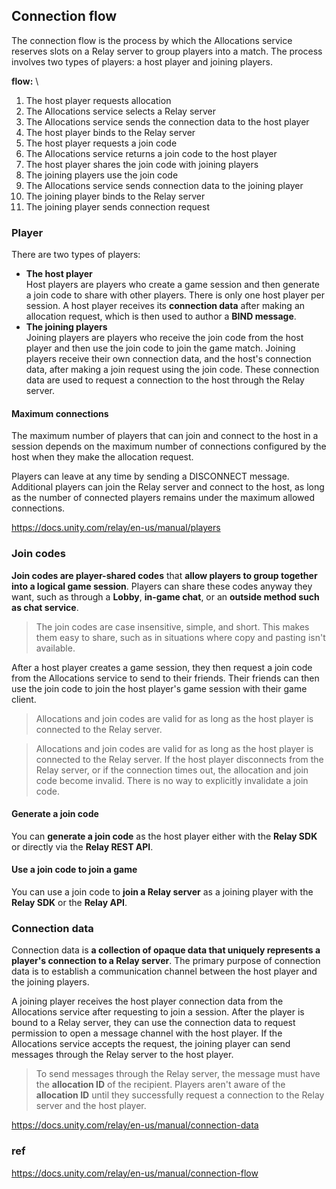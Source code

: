 ## Connection flow
The connection flow is the process by which the Allocations service reserves slots on a Relay server to group players into a match. The process involves two types of players: a host player and joining players.

**flow:** \
1. The host player requests allocation
2. The Allocations service selects a Relay server
3. The Allocations service sends the connection data to the host player
4. The host player binds to the Relay server
5. The host player requests a join code
6. The Allocations service returns a join code to the host player
7. The host player shares the join code with joining players
8. The joining players use the join code
9. The Allocations service sends connection data to the joining player
10. The joining player binds to the Relay server
11. The joining player sends connection request











### Player
There are two types of players:

- **The host player** \
  Host players are players who create a game session and then generate a join code to share with other players. There is only one host player per session. A host player receives its **connection data** after making an allocation request, which is then used to author a **BIND message**.
- **The joining players** \
  Joining players are players who receive the join code from the host player and then use the join code to join the game match. Joining players receive their own connection data, and the host's connection data, after making a join request using the join code. These connection data are used to request a connection to the host through the Relay server.


#### Maximum connections
The maximum number of players that can join and connect to the host in a session depends on the maximum number of connections configured by the host when they make the allocation request.

Players can leave at any time by sending a DISCONNECT message. Additional players can join the Relay server and connect to the host, as long as the number of connected players remains under the maximum allowed connections.


https://docs.unity.com/relay/en-us/manual/players


### Join codes

**Join codes are player-shared codes** that **allow players to group together into a logical game session**. Players can share these codes anyway they want, such as through a **Lobby**, **in-game chat**, or an **outside method such as chat service**.

> The join codes are case insensitive, simple, and short. This makes them easy to share, such as in situations where copy and pasting isn't available.

After a host player creates a game session, they then request a join code from the Allocations service to send to their friends. Their friends can then use the join code to join the host player's game session with their game client.

> Allocations and join codes are valid for as long as the host player is connected to the Relay server.

> Allocations and join codes are valid for as long as the host player is connected to the Relay server. If the host player disconnects from the Relay server, or if the connection times out, the allocation and join code become invalid. There is no way to explicitly invalidate a join code.


#### Generate a join code
You can **generate a join code** as the host player either with the **Relay SDK** or directly via the **Relay REST API**.


#### Use a join code to join a game
You can use a join code to **join a Relay server** as a joining player with the **Relay SDK** or the **Relay API**.


### Connection data
Connection data is **a collection of opaque data that uniquely represents a player's connection to a Relay server**. The primary purpose of connection data is to establish a communication channel between the host player and the joining players.

A joining player receives the host player connection data from the Allocations service after requesting to join a session. After the player is bound to a Relay server, they can use the connection data to request permission to open a message channel with the host player. If the Allocations service accepts the request, the joining player can send messages through the Relay server to the host player.

> To send messages through the Relay server, the message must have the **allocation ID** of the recipient. Players aren't aware of the **allocation ID** until they successfully request a connection to the Relay server and the host player.


https://docs.unity.com/relay/en-us/manual/connection-data

### ref
https://docs.unity.com/relay/en-us/manual/connection-flow
